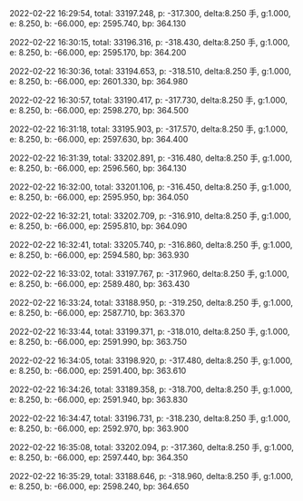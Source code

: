 2022-02-22 16:29:54, total: 33197.248, p: -317.300, delta:8.250 手, g:1.000, e: 8.250, b: -66.000, ep: 2595.740, bp: 364.130

2022-02-22 16:30:15, total: 33196.316, p: -318.430, delta:8.250 手, g:1.000, e: 8.250, b: -66.000, ep: 2595.170, bp: 364.200

2022-02-22 16:30:36, total: 33194.653, p: -318.510, delta:8.250 手, g:1.000, e: 8.250, b: -66.000, ep: 2601.330, bp: 364.980

2022-02-22 16:30:57, total: 33190.417, p: -317.730, delta:8.250 手, g:1.000, e: 8.250, b: -66.000, ep: 2598.270, bp: 364.500

2022-02-22 16:31:18, total: 33195.903, p: -317.570, delta:8.250 手, g:1.000, e: 8.250, b: -66.000, ep: 2597.630, bp: 364.400

2022-02-22 16:31:39, total: 33202.891, p: -316.480, delta:8.250 手, g:1.000, e: 8.250, b: -66.000, ep: 2596.560, bp: 364.130

2022-02-22 16:32:00, total: 33201.106, p: -316.450, delta:8.250 手, g:1.000, e: 8.250, b: -66.000, ep: 2595.950, bp: 364.050

2022-02-22 16:32:21, total: 33202.709, p: -316.910, delta:8.250 手, g:1.000, e: 8.250, b: -66.000, ep: 2595.810, bp: 364.090

2022-02-22 16:32:41, total: 33205.740, p: -316.860, delta:8.250 手, g:1.000, e: 8.250, b: -66.000, ep: 2594.580, bp: 363.930

2022-02-22 16:33:02, total: 33197.767, p: -317.960, delta:8.250 手, g:1.000, e: 8.250, b: -66.000, ep: 2589.480, bp: 363.430

2022-02-22 16:33:24, total: 33188.950, p: -319.250, delta:8.250 手, g:1.000, e: 8.250, b: -66.000, ep: 2587.710, bp: 363.370

2022-02-22 16:33:44, total: 33199.371, p: -318.010, delta:8.250 手, g:1.000, e: 8.250, b: -66.000, ep: 2591.990, bp: 363.750

2022-02-22 16:34:05, total: 33198.920, p: -317.480, delta:8.250 手, g:1.000, e: 8.250, b: -66.000, ep: 2591.400, bp: 363.610

2022-02-22 16:34:26, total: 33189.358, p: -318.700, delta:8.250 手, g:1.000, e: 8.250, b: -66.000, ep: 2591.940, bp: 363.830

2022-02-22 16:34:47, total: 33196.731, p: -318.230, delta:8.250 手, g:1.000, e: 8.250, b: -66.000, ep: 2592.970, bp: 363.900

2022-02-22 16:35:08, total: 33202.094, p: -317.360, delta:8.250 手, g:1.000, e: 8.250, b: -66.000, ep: 2597.440, bp: 364.350

2022-02-22 16:35:29, total: 33188.646, p: -318.960, delta:8.250 手, g:1.000, e: 8.250, b: -66.000, ep: 2598.240, bp: 364.650